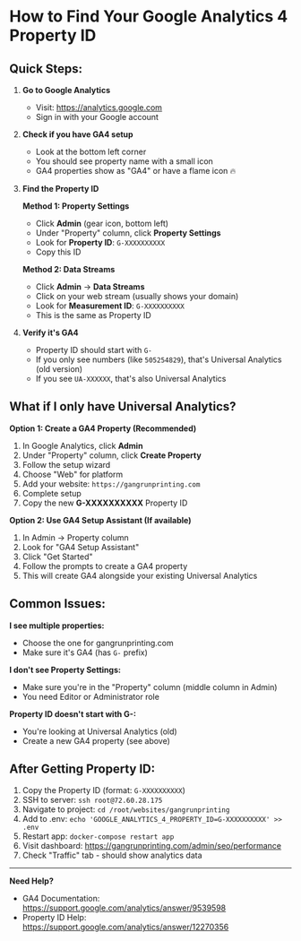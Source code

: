# How to Find Your Google Analytics 4 Property ID

## Quick Steps:

1. **Go to Google Analytics**
   - Visit: https://analytics.google.com
   - Sign in with your Google account

2. **Check if you have GA4 setup**
   - Look at the bottom left corner
   - You should see property name with a small icon
   - GA4 properties show as "GA4" or have a flame icon 🔥

3. **Find the Property ID**

   **Method 1: Property Settings**
   - Click **Admin** (gear icon, bottom left)
   - Under "Property" column, click **Property Settings**
   - Look for **Property ID**: `G-XXXXXXXXXX`
   - Copy this ID

   **Method 2: Data Streams**
   - Click **Admin** → **Data Streams**
   - Click on your web stream (usually shows your domain)
   - Look for **Measurement ID**: `G-XXXXXXXXXX`
   - This is the same as Property ID

4. **Verify it's GA4**
   - Property ID should start with `G-`
   - If you only see numbers (like `505254829`), that's Universal Analytics (old version)
   - If you see `UA-XXXXXX`, that's also Universal Analytics

## What if I only have Universal Analytics?

**Option 1: Create a GA4 Property (Recommended)**

1. In Google Analytics, click **Admin**
2. Under "Property" column, click **Create Property**
3. Follow the setup wizard
4. Choose "Web" for platform
5. Add your website: `https://gangrunprinting.com`
6. Complete setup
7. Copy the new **G-XXXXXXXXXX** Property ID

**Option 2: Use GA4 Setup Assistant (If available)**

1. In Admin → Property column
2. Look for "GA4 Setup Assistant"
3. Click "Get Started"
4. Follow the prompts to create a GA4 property
5. This will create GA4 alongside your existing Universal Analytics

## Common Issues:

**I see multiple properties:**

- Choose the one for gangrunprinting.com
- Make sure it's GA4 (has `G-` prefix)

**I don't see Property Settings:**

- Make sure you're in the "Property" column (middle column in Admin)
- You need Editor or Administrator role

**Property ID doesn't start with G-:**

- You're looking at Universal Analytics (old)
- Create a new GA4 property (see above)

## After Getting Property ID:

1. Copy the Property ID (format: `G-XXXXXXXXXX`)
2. SSH to server: `ssh root@72.60.28.175`
3. Navigate to project: `cd /root/websites/gangrunprinting`
4. Add to .env: `echo 'GOOGLE_ANALYTICS_4_PROPERTY_ID=G-XXXXXXXXXX' >> .env`
5. Restart app: `docker-compose restart app`
6. Visit dashboard: https://gangrunprinting.com/admin/seo/performance
7. Check "Traffic" tab - should show analytics data

---

**Need Help?**

- GA4 Documentation: https://support.google.com/analytics/answer/9539598
- Property ID Help: https://support.google.com/analytics/answer/12270356
